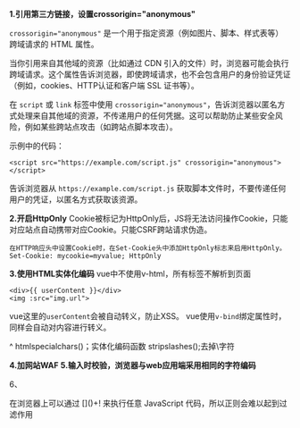 **1.引用第三方链接，设置crossorigin="anonymous"**

`crossorigin="anonymous"` 是一个用于指定资源（例如图片、脚本、样式表等）跨域请求的 HTML 属性。

当你引用来自其他域的资源（比如通过 CDN 引入的文件）时，浏览器可能会执行跨域请求。这个属性告诉浏览器，即使跨域请求，也不会包含用户的身份验证凭证（例如，cookies、HTTP认证和客户端 SSL 证书等）。

在 `script` 或 `link` 标签中使用 `crossorigin="anonymous"`，告诉浏览器以匿名方式处理来自其他域的资源，不传递用户的任何凭据。这可以帮助防止某些安全风险，例如某些跨站点攻击（如跨站点脚本攻击）。

示例中的代码：

```
<script src="https://example.com/script.js" crossorigin="anonymous"></script>
```

告诉浏览器从 `https://example.com/script.js` 获取脚本文件时，不要传递任何用户的凭证，以匿名方式获取该资源。

**2.开启HttpOnly**
Cookie被标记为HttpOnly后，JS将无法访问操作Cookie，只能对应站点自动携带对应Cookie。只能CSRF跨站请求伪造。
```
在HTTP响应头中设置Cookie时，在Set-Cookie头中添加HttpOnly标志来启用HttpOnly。
Set-Cookie: mycookie=myvalue; HttpOnly
```

**3.使用HTML实体化编码**
vue中不使用v-html，所有标签不解析到页面
```
<div>{{ userContent }}</div>
<img :src="img.url">
```
vue这里的`userContent`会被自动转义，防止XSS。
vue使用`v-bind`绑定属性时，同样会自动对内容进行转义。


^
htmlspecialchars()；实体化编码函数
stripslashes();去掉\字符

**4.加网站WAF**
**5.输入时校验，浏览器与web应用端采用相同的字符编码**

6、


在浏览器上可以通过 \[]\()+! 来执行任意 JavaScript 代码，所以正则会难以起到过滤作用

